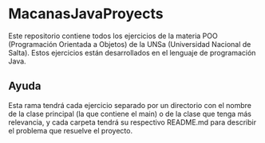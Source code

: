 # MacanasJavaProyects

Este repositorio contiene todos los ejercicios de la materia
POO (Programación Orientada a Objetos) de la UNSa (Universidad
Nacional de Salta). Estos ejercicios están desarrollados en el
lenguaje de programación Java.

## Ayuda

Esta rama tendrá cada ejercicio separado por un directorio con el
nombre de la clase principal (la que contiene el main) o de la clase
que tenga más relevancia, y cada carpeta tendrá su respectivo README.md para describir
el problema que resuelve el proyecto.
